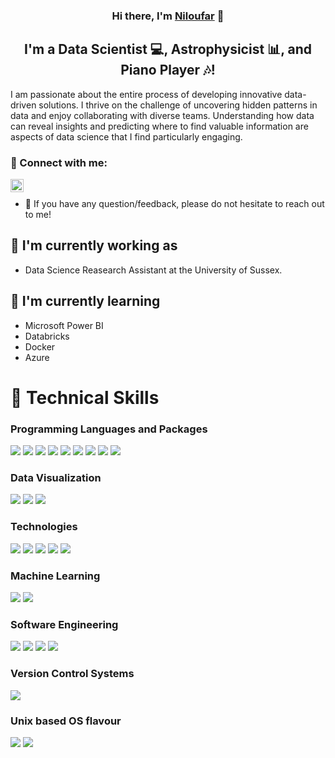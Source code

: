 <h3 align="center">
Hi there, I'm <a href="https://www.linkedin.com/in/niloufar-esfahanian-226420226/" target="_blank" rel="noreferrer">Niloufar</a> 👋
</h3>

<h2 align="center">
I'm a Data Scientist 💻, Astrophysicist 📊, and Piano Player 🎶!
</h2> 

I am passionate about the entire process of developing innovative data-driven solutions. I thrive on the challenge of uncovering hidden patterns in data and enjoy collaborating with diverse teams. Understanding how data can reveal insights and predicting where to find valuable information are aspects of data science that I find particularly engaging.
### 🤝 Connect with me:

<a href="https://www.linkedin.com/in/niloufar-esfahanian-226420226/"><img align="left" src="https://raw.githubusercontent.com/yushi1007/yushi1007/main/images/linkedin.svg" alt="Niloufar | LinkedIn" width="21px"/></a>
</br>
- 💬 If you have any question/feedback, please do not hesitate to reach out to me!

## 🔭 I'm currently working as

- Data Science Reasearch Assistant at the University of Sussex.

## 🌱 I'm currently learning

- Microsoft Power BI
- Databricks
- Docker
- Azure

# 💼 Technical Skills
### Programming Languages and Packages
<!-- Programming Languages and Packages -->
![](https://img.shields.io/badge/Code-Python-informational?style=flat&logo=Python&color=3776AB)
![](https://img.shields.io/badge/Code-PyCBC-informational?style=flat&logo=PyCBC&color=FF5733)
![](https://img.shields.io/badge/Code-SciPy-informational?style=flat&logo=SciPy&color=8CAAE6)
![](https://img.shields.io/badge/Code-Pandas-informational?style=flat&logo=Pandas&color=150458)
![](https://img.shields.io/badge/Code-NumPy-informational?style=flat&logo=NumPy&color=013243)
![](https://img.shields.io/badge/Code-GeoPandas-informational?style=flat&logo=GeoPandas&color=44A833)
![](https://img.shields.io/badge/Code-scikit--learn-informational?style=flat&logo=scikit-learn&color=F7931E)
![](https://img.shields.io/badge/Code-PyTorch-informational?style=flat&logo=PyTorch&color=EE4C2C)
![](https://img.shields.io/badge/Code-NLTK-informational?style=flat&logo=NLTK&color=3333FF)

### Data Visualization
<!-- Data Visualization -->
![](https://img.shields.io/badge/Tools-Power_BI-informational?style=flat&logo=Power-BI&color=F2C811)
![](https://img.shields.io/badge/Tools-Matplotlib-informational?style=flat&logo=Matplotlib&color=11557C)
![](https://img.shields.io/badge/Tools-Seaborn-informational?style=flat&logo=Seaborn&color=5A9)

### Technologies
<!-- Technologies -->
![](https://img.shields.io/badge/Tech-Databricks-informational?style=flat&logo=Databricks&color=FF3621)
![](https://img.shields.io/badge/Tech-Azure-informational?style=flat&logo=Microsoft-Azure&color=0078D4)
![](https://img.shields.io/badge/Tech-Docker-informational?style=flat&logo=Docker&color=2496ED)
![](https://img.shields.io/badge/Tech-MySQL-informational?style=flat&logo=MySQL&color=4479A1)
![](https://img.shields.io/badge/Tech-SQL-informational?style=flat&logo=SQL&color=CC2927)

### Machine Learning
<!-- Machine Learning -->
![](https://img.shields.io/badge/ML-Deep_Learning-informational?style=flat&logo=Deep-Learning&color=0A0A0A)
![](https://img.shields.io/badge/ML-Supervised_Learning-informational?style=flat&logo=Supervised-Learning&color=2E8B57)

### Software Engineering
<!-- Software Engineering -->
![](https://img.shields.io/badge/Software_Model--Driven_Engineering-informational?style=flat&logo=Model-Driven-Engineering&color=00BFFF)
![](https://img.shields.io/badge/Software_Object_Oriented_Programming-informational?style=flat&logo=Object-Oriented-Programming&color=4B0082)
![](https://img.shields.io/badge/Software_Unit_Testing-informational?style=flat&logo=Unit-Testing&color=FFA500)
![](https://img.shields.io/badge/Software_Scrum-informational?style=flat&logo=Scrum&color=6DB33F)

### Version Control Systems
<!-- Version Control Systems -->
![](https://img.shields.io/badge/Version_Control-Git-informational?style=flat&logo=Git&color=F05032)

### Unix based OS flavour
<!-- Unix based OS flavour -->
![](https://img.shields.io/badge/OS-CentOS-informational?style=flat&logo=CentOS&color=262577)
![](https://img.shields.io/badge/OS-Ubuntu-informational?style=flat&logo=Ubuntu&color=E95420)

